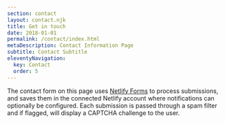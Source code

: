 ```yaml
---
section: contact
layout: contact.njk
title: Get in touch
date: 2018-01-01
permalink: /contact/index.html
metaDescription: Contact Information Page
subtitle: Contact Subtitle
eleventyNavigation:
  key: Contact
  order: 5
---
```


The contact form on this page uses [Netlify Forms](https://www.netlify.com/docs/form-handling/) to process submissions,
and saves them in the connected Netlify account where notifications can
optionally be configured. Each submission is passed through a spam filter and
if flagged, will display a CAPTCHA challenge to the user.
